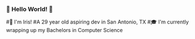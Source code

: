 ### :hatching_chick: **Hello World!** :hatching_chick:
#:sparkling_heart: I'm Iris! 
#A 29 year old aspiring dev in San Antonio, TX
#:mortar_board: I'm currently wrapping up my Bachelors in Computer Science 



